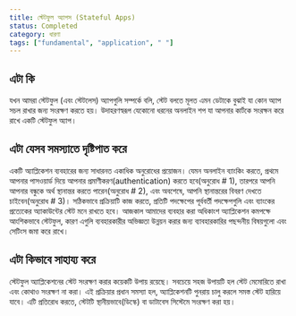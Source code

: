 ```yaml
---
title: স্টেটফুল অ্যাপস (Stateful Apps)
status: Completed
category: ধারণা
tags: ["fundamental", "application", " "]
---
```


## এটা কি

যখন আমরা স্টেটফুল (এবং স্টেটলেস) অ্যাপগুলি সম্পর্কে বলি,
স্টেট বলতে মূলত এমন ডেটাকে বুঝাই যা কোন অ্যাপ সচল রাখার জন্য সংরক্ষণ করতে হয়। উদাহরণস্বরূপ যেকোনো ধরনের অনলাইন শপ যা আপনার কার্টকে সংরক্ষন করে রাখে একটি স্টেটফুল অ্যাপ।


## এটা যেসব সমস্যাতে দৃষ্টিপাত করে

একটি অ্যাপ্লিকেশন ব্যবহারের জন্য সাধারনত একাধিক অনুরোধের প্রয়োজন। যেমন অনলাইন ব্যাংকিং করতে, প্রথমে আপনার পাসওয়ার্ড দিয়ে আপনার প্রমাণীকরণ(authentication) করতে হবে(অনুরোধ # 1), তারপরে আপনি আপনার বন্ধুকে অর্থ স্থানান্তর করতে পারেন(অনুরোধ # 2), এবং অবশেষে, আপনি স্থানান্তরের বিবরণ দেখতে চাইবেন(অনুরোধ # 3)। সঠিকভাবে প্রক্রিয়াটি কাজ করতে, প্রতিটি পদক্ষেপের পূর্ববর্তী পদক্ষেপগুলি এবং ব্যাংকের প্রত্যেকের অ্যাকাউন্টের স্টেট মনে রাখতে হবে। আজকাল আমাদের ব্যবহার করা অধিকাংশ অ্যাপ্লিকেশন কমপক্ষে আংশিকভাবে স্টেটফুল, কারণ এগুলি ব্যবহারকারীর অভিজ্ঞতা উন্নয়ন করার জন্য ব্যাবহারকারির পছন্দনীয় বিষয়গুলো এবং সেটিংস জমা করে রাখে।


## এটা কিভাবে সাহায্য করে

স্টেটফুল অ্যাপ্লিকেশনের স্টেট সংরক্ষণ করার কয়েকটি উপায় রয়েছে। সবচেয়ে সহজ উপায়টি হল স্টেট মেমোরিতে রাখা এবং কোথাও সংরক্ষণ না করা। এই প্রক্রিয়ার প্রধান সমস্যা হল, অ্যাপ্লিকেশনটি পুনরায় চালু করলে সমস্ত স্টেট হারিয়ে যাবে। এটি প্রতিরোধ করতে, স্টেটটি স্থানীয়ভাবে(ডিস্কে) বা ডাটাবেস সিস্টেমে সংরক্ষণ করা হয়।

